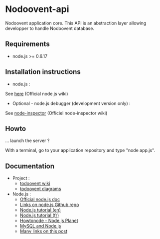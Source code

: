 # Nodoovent-api

Nodoovent application core.
This API is an abstraction layer allowing developper to handle Nodoovent database.


## Requirements

* node.js >= 0.6.17


## Installation instructions

+ node.js :

See [here](https://github.com/joyent/node/wiki/Installation) (Official node.js wiki)

+ Optional - node.js debugger (development version only) :

See [node-inspector](https://github.com/dannycoates/node-inspector/wiki/Getting-Started---from-scratch) (Officiel node-inspector wiki)


## Howto

... launch the server ?

With a terminal, go to your application repository and type "node app.js".


## Documentation

* Project : 
	* [todoovent wiki](https://github.com/g4llic4/nodoovent/wiki)
	* [todoovent diagrams](http://simon-renoult.com/todoovent/)
* Node.js : 
	* [Official node.js doc](http://nodejs.org/api/)
	* [Links on node.js Github repo](https://github.com/joyent/node#resources-for-newcomers)
	* [Node.js tutorial (en) ](http://www.nodebeginner.org/)
	* [Node.js tutorial (fr) ](http://nodejs.developpez.com/tutoriels/javascript/node-js-livre-debutant/)
	* [Howtonode - Node.js Planet](http://howtonode.org/)
	* [MySQL and Node.js](http://www.giantflyingsaucer.com/blog/?p=2596)
	* [Many links on this post](http://stackoverflow.com/a/5511507)